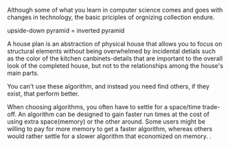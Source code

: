 Although some of what you learn in computer science comes and goes with changes in technology, the basic priciples of orgnizing collection endure.<br>

upside-down pyramid  = inverted pyramid

A house plan is an abstraction of physical house that allows you to focus on structural elements without being overwhelmed by incidental detials such as the color of the kitchen canbinets-details that are important to the overall look of the completed house, but not to the relationships among the house's main parts.

You can't use these algorithm, and instead you need find others, if they exist, that perform better.

When choosing algorithms, you often have to settle for a space/time trade-off. An algorithm can be designed to gain faster run times at the cost of using extra space(memory) or the other around. Some users might be willing to pay for more memory to get a faster algorithm, whereas others would rather settle for a slower algorithm that economized on memory.
.

